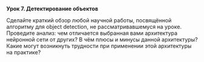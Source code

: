 **Урок 7. Детектирование объектов**

 Сделайте краткий обзор любой научной работы, посвящённой алгоритму для object detection, не рассматривавшемуся на уроке. 
 Проведите анализ: чем отличается выбранная вами архитектура нейронной сети от других? 
 В чём плюсы и минусы данной архитектуры? 
 Какие могут возникнуть трудности при применении этой архитектуры на практике?
